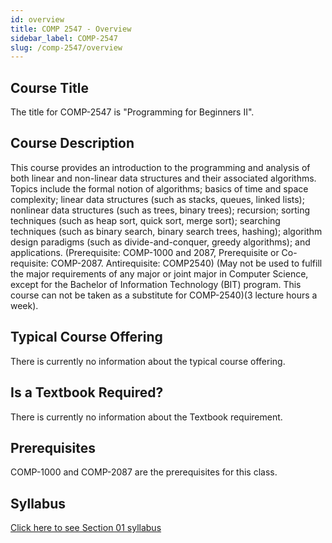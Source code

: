 ```yaml
---
id: overview
title: COMP 2547 - Overview
sidebar_label: COMP-2547
slug: /comp-2547/overview
---
```


## Course Title

The title for COMP-2547 is "Programming for Beginners II".

## Course Description

This course provides an introduction to the programming and analysis of both linear and non-linear data structures and their associated algorithms. Topics include the formal notion of algorithms; basics of time and space complexity; linear data structures (such as stacks, queues, linked lists); nonlinear data structures (such as trees, binary trees); recursion; sorting techniques (such as heap sort, quick sort, merge sort); searching techniques (such as binary search, binary search trees, hashing); algorithm design paradigms (such as divide-and-conquer, greedy algorithms); and applications. (Prerequisite: COMP-1000 and 2087, Prerequisite or Co-requisite: COMP-2087. Antirequisite: COMP2540) (May not be used to fulfill the major requirements of any major or joint major in Computer Science, except for the Bachelor of Information Technology (BIT) program. This course can not be taken as a substitute for COMP-2540)(3 lecture hours a week).

## Typical Course Offering

There is currently no information about the typical course offering.  

## Is a Textbook Required?

There is currently no information about the Textbook requirement.

## Prerequisites

COMP-1000 and COMP-2087 are the prerequisites for this class.

## Syllabus

[Click here to see Section 01 syllabus](../../resources/syllabus/COMP-2547-01%20F24.pdf)

